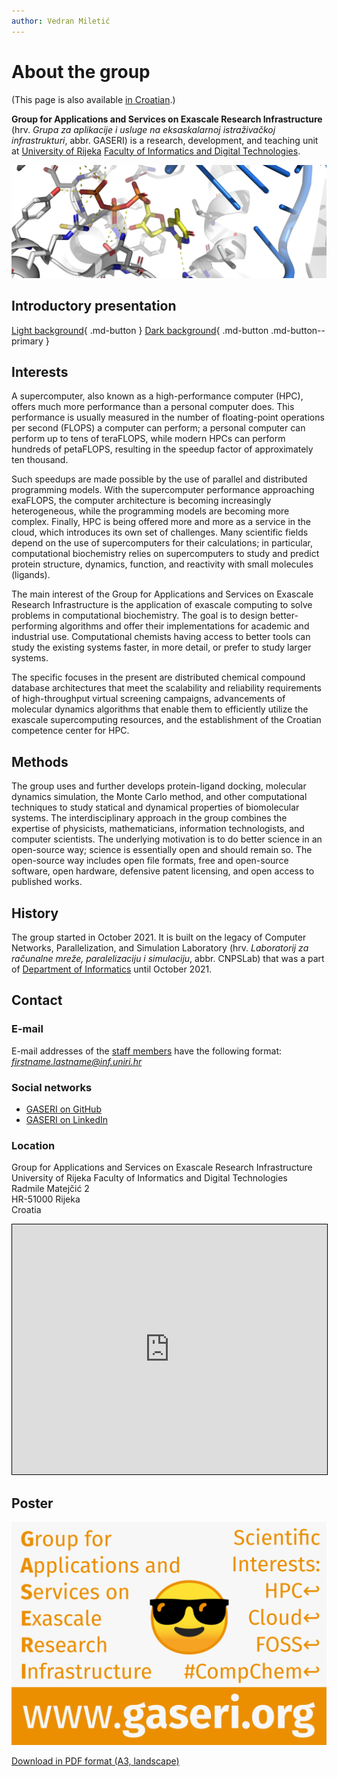 ```yaml
---
author: Vedran Miletić
---
```


# About the group

(This page is also available [in Croatian](../hr/index.md).)

**Group for Applications and Services on Exascale Research Infrastructure** (hrv. *Grupa za aplikacije i usluge na eksaskalarnoj istraživačkoj infrastrukturi*, abbr. GASERI) is a research, development, and teaching unit at [University of Rijeka](https://uniri.hr/) [Faculty of Informatics and Digital Technologies](https://www.inf.uniri.hr/).

![Rev1 Ternary Complex with dTTP and Ca2+ (7T18) binding site](../images/7t18-binding-site.webp)

## Introductory presentation

[Light background](https://files.group.miletic.net/GASERI-Introductory-presentation-light-background.pdf){ .md-button } [Dark background](https://files.group.miletic.net/GASERI-Introductory-presentation-dark-background.pdf){ .md-button .md-button--primary }

## Interests

A supercomputer, also known as a high-performance computer (HPC), offers much more performance than a personal computer does. This performance is usually measured in the number of floating-point operations per second (FLOPS) a computer can perform; a personal computer can perform up to tens of teraFLOPS, while modern HPCs can perform hundreds of petaFLOPS, resulting in the speedup factor of approximately ten thousand.

Such speedups are made possible by the use of parallel and distributed programming models. With the supercomputer performance approaching exaFLOPS, the computer architecture is becoming increasingly heterogeneous, while the programming models are becoming more complex. Finally, HPC is being offered more and more as a service in the cloud, which introduces its own set of challenges. Many scientific fields depend on the use of supercomputers for their calculations; in particular, computational biochemistry relies on supercomputers to study and predict protein structure, dynamics, function, and reactivity with small molecules (ligands).

The main interest of the Group for Applications and Services on Exascale Research Infrastructure is the application of exascale computing to solve problems in computational biochemistry. The goal is to design better-performing algorithms and offer their implementations for academic and industrial use. Computational chemists having access to better tools can study the existing systems faster, in more detail, or prefer to study larger systems.

The specific focuses in the present are distributed chemical compound database architectures that meet the scalability and reliability requirements of high-throughput virtual screening campaigns, advancements of molecular dynamics algorithms that enable them to efficiently utilize the exascale supercomputing resources, and the establishment of the Croatian competence center for HPC.

## Methods

The group uses and further develops protein-ligand docking, molecular dynamics simulation, the Monte Carlo method, and other computational techniques to study statical and dynamical properties of biomolecular systems. The interdisciplinary approach in the group combines the expertise of physicists, mathematicians, information technologists, and computer scientists. The underlying motivation is to do better science in an open-source way; science is essentially open and should remain so. The open-source way includes open file formats, free and open-source software, open hardware, defensive patent licensing, and open access to published works.

## History

The group started in October 2021. It is built on the legacy of Computer Networks, Parallelization, and Simulation Laboratory (hrv. *Laboratorij za računalne mreže, paralelizaciju i simulaciju*, abbr. CNPSLab) that was a part of [Department of Informatics](https://www.inf.uniri.hr/) until October 2021.

## Contact

### E-mail

E-mail addresses of the [staff members](people/index.md#staff) have the following format: *firstname.lastname@inf.uniri.hr*

### Social networks

- [GASERI on GitHub](https://github.com/gaseri)
- [GASERI on LinkedIn](https://www.linkedin.com/company/gaseri)

### Location

Group for Applications and Services on Exascale Research Infrastructure  
University of Rijeka Faculty of Informatics and Digital Technologies  
Radmile Matejčić 2  
HR-51000 Rijeka  
Croatia

<iframe src="https://www.openstreetmap.org/export/embed.html?bbox=14.465005695819857%2C45.32756626493193%2C14.46918457746506%2C45.32927471428796&amp;layer=mapnik&amp;marker=45.32842049605121%2C14.467095136642456" style="border: 1px solid black; width: 100%; height: 25rem"></iframe>

## Poster

![GASERI poster](../images/gaseri-poster.webp)

[Download in PDF format (A3, landscape)](../images/gaseri-poster.pdf)
